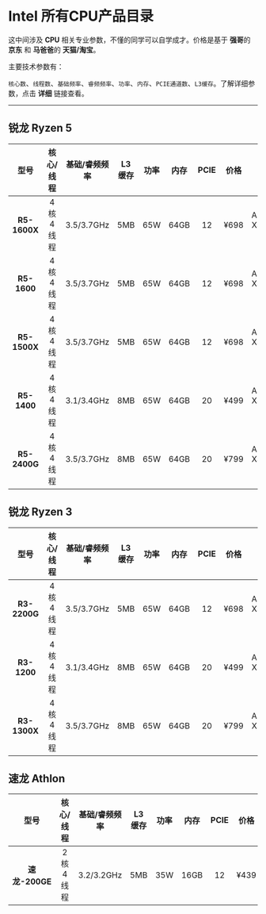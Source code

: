 # Intel 所有CPU产品目录

这中间涉及 **CPU** 相关专业参数，不懂的同学可以自学成才。价格是基于 **强哥**的 **京东** 和 **马爸爸**的 **天猫/淘宝**。

主要技术参数有：

 `核心数`、`线程数`、`基础频率`、`睿频频率`、`功率`、`内存`、`PCIE通道数`、`L3缓存`。了解详细参数，点击 **详细** 链接查看。
 
***

## 锐龙 Ryzen 5

| 型号 | 核心/线程 | 基础/睿频频率  |  L3缓存| 功率 | 内存  | PCIE | 价格 |  主板 | 详细
| :------: | :------: | :------: |  :------: | :------: | :------: | :------: | :------: | :------: | :------: |
| **R5-1600X** | 4核4线程 | 3.5/3.7GHz|  5MB | 65W | 64GB | 12 | ¥698 | A320/X470<br>X370/B450<br>B350 | [链接](detail/ryzen3/r3-2200g)
| **R5-1600** | 4核4线程 | 3.5/3.7GHz|  5MB | 65W | 64GB | 12 | ¥698 | A320/X470<br>X370/B450<br>B350 | [链接](detail/ryzen3/r3-2200g)
| **R5-1500X** | 4核4线程 | 3.5/3.7GHz|  5MB | 65W | 64GB | 12 | ¥698 | A320/X470<br>X370/B450<br>B350 | [链接](detail/ryzen3/r3-2200g)
| **R5-1400** | 4核4线程 | 3.1/3.4GHz|  8MB | 65W | 64GB | 20 | ¥499 | A320/X470<br>X370/B450<br>B350 | [链接](detail/ryzen3/r3-1200)
| **R5-2400G** | 4核4线程 | 3.5/3.7GHz|  8MB | 65W | 64GB | 20 | ¥799 | A320/X470<br>X370/B450<br>B350 | [链接](detail/ryzen3/r3-1300x)

## 锐龙 Ryzen 3

| 型号 | 核心/线程 | 基础/睿频频率  |  L3缓存| 功率 | 内存  | PCIE | 价格 |  主板 | 详细
| :------: | :------: | :------: |  :------: | :------: | :------: | :------: | :------: | :------: | :------: |
| **R3-2200G** | 4核4线程 | 3.5/3.7GHz|  5MB | 65W | 64GB | 12 | ¥698 | A320/X470<br>X370/B450<br>B350 | [链接](detail/ryzen3/r3-2200g)
| **R3-1200** | 4核4线程 | 3.1/3.4GHz|  8MB | 65W | 64GB | 20 | ¥499 | A320/X470<br>X370/B450<br>B350 | [链接](detail/ryzen3/r3-1200)
| **R3-1300X** | 4核4线程 | 3.5/3.7GHz|  8MB | 65W | 64GB | 20 | ¥799 | A320/X470<br>X370/B450<br>B350 | [链接](detail/ryzen3/r3-1300x)

## 速龙  Athlon

| 型号 | 核心/线程 | 基础/睿频频率  |  L3缓存| 功率 | 内存  | PCIE | 价格 |  主板 | 详细
| :------: | :------: | :------: |  :------: | :------: | :------: | :------: | :------: | :------: | :------: |
| **速龙-200GE** | 2核4线程 | 3.2/3.2GHz|  5MB | 35W | 16GB | 12 | ¥439 | A320/X470<br>X370/B450<br>B350 | [链接](detail/athlon/athlon-200ge)

